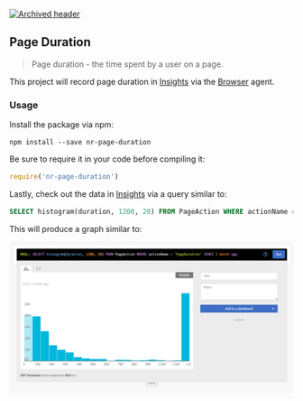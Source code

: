[![Archived header](https://github.com/newrelic/open-source-office/raw/master/examples/categories/images/Archived.png)](https://github.com/newrelic/open-source-office/blob/master/examples/categories/index.md#archived)

## Page Duration

> Page duration - the time spent by a user on a page.

This project will record page duration in [Insights][Insights] via the
[Browser][Browser] agent.

[Insights]: https://newrelic.com/insights
[Browser]: https://newrelic.com/browser-monitoring

### Usage

Install the package via npm:

~~~
npm install --save nr-page-duration
~~~

Be sure to require it in your code before compiling it:

~~~ javascript
require('nr-page-duration')
~~~

Lastly, check out the data in [Insights][Insights] via a query similar to:

~~~ sql
SELECT histogram(duration, 1200, 20) FROM PageAction WHERE actionName = 'PageDuration' SINCE 1 month ago
~~~

This will produce a graph similar to:

![screenshot](./assets/screenshot.png)
